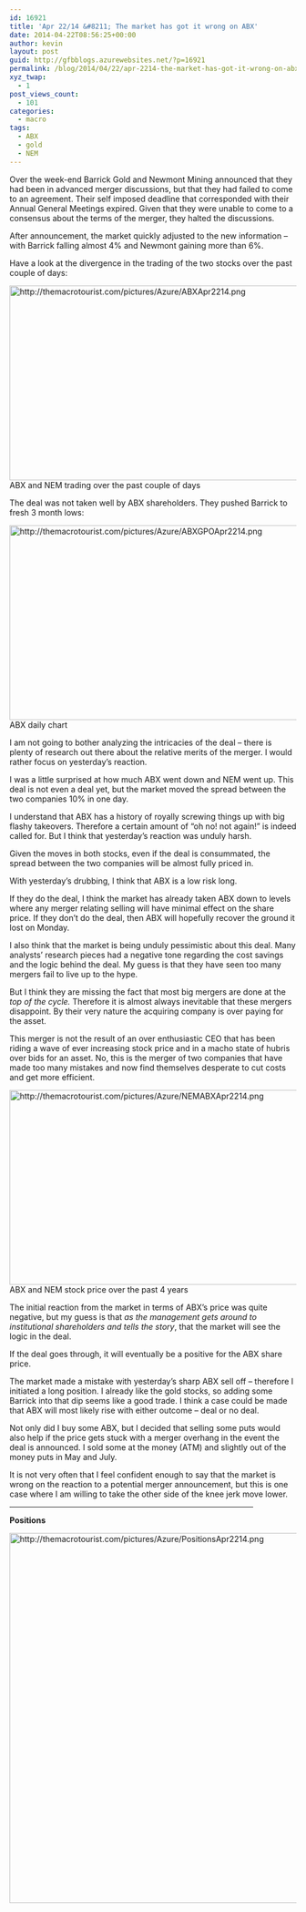 ```yaml
---
id: 16921
title: 'Apr 22/14 &#8211; The market has got it wrong on ABX'
date: 2014-04-22T08:56:25+00:00
author: kevin
layout: post
guid: http://gfbblogs.azurewebsites.net/?p=16921
permalink: /blog/2014/04/22/apr-2214-the-market-has-got-it-wrong-on-abx/
xyz_twap:
  - 1
post_views_count:
  - 101
categories:
  - macro
tags:
  - ABX
  - gold
  - NEM
---
```

Over the week-end Barrick Gold and Newmont Mining announced that they had been in advanced merger discussions, but that they had failed to come to an agreement. Their self imposed deadline that corresponded with their Annual General Meetings expired. Given that they were unable to come to a consensus about the terms of the merger, they halted the discussions.

After announcement, the market quickly adjusted to the new information &#8211; with Barrick falling almost 4% and Newmont gaining more than 6%.

Have a look at the divergence in the trading of the two stocks over the past couple of days:


  <img src="http://themacrotourist.com/pictures/Azure/ABXApr2214.png" style="margin:30px atuo;display:block;" alt="http://themacrotourist.com/pictures/Azure/ABXApr2214.png" width="600" height="342" />ABX and NEM trading over the past couple of days</a>
</div></p> 

The deal was not taken well by ABX shareholders. They pushed Barrick to fresh 3 month lows:


  <img src="http://themacrotourist.com/pictures/Azure/ABXGPOApr2214.png" style="margin:30px atuo;display:block;" alt="http://themacrotourist.com/pictures/Azure/ABXGPOApr2214.png" width="600" height="342" />ABX daily chart</a>
</div>

I am not going to bother analyzing the intricacies of the deal &#8211; there is plenty of research out there about the relative merits of the merger. I would rather focus on yesterday&#8217;s reaction.

I was a little surprised at how much ABX went down and NEM went up. This deal is not even a deal yet, but the market moved the spread between the two companies 10% in one day. 

I understand that ABX has a history of royally screwing things up with big flashy takeovers. Therefore a certain amount of &#8220;oh no! not again!&#8221; is indeed called for. But I think that yesterday&#8217;s reaction was unduly harsh.

Given the moves in both stocks, even if the deal is consummated, the spread between the two companies will be almost fully priced in.

With yesterday&#8217;s drubbing, I think that ABX is a low risk long. 

If they do the deal, I think the market has already taken ABX down to levels where any merger relating selling will have minimal effect on the share price. If they don&#8217;t do the deal, then ABX will hopefully recover the ground it lost on Monday.

I also think that the market is being unduly pessimistic about this deal. Many analysts&#8217; research pieces had a negative tone regarding the cost savings and the logic behind the deal. My guess is that they have seen too many mergers fail to live up to the hype. 

But I think they are missing the fact that most big mergers are done at the _top of the cycle._ Therefore it is almost always inevitable that these mergers disappoint. By their very nature the acquiring company is over paying for the asset.

This merger is not the result of an over enthusiastic CEO that has been riding a wave of ever increasing stock price and in a macho state of hubris over bids for an asset. No, this is the merger of two companies that have made too many mistakes and now find themselves desperate to cut costs and get more efficient.


  <img src="http://themacrotourist.com/pictures/Azure/NEMABXApr2214.png" style="margin:30px atuo;display:block;" alt="http://themacrotourist.com/pictures/Azure/NEMABXApr2214.png" width="600" height="342" />ABX and NEM stock price over the past 4 years</a>
</div></p> 

The initial reaction from the market in terms of ABX&#8217;s price was quite negative, but my guess is that _as the management gets around to institutional shareholders and tells the story_, that the market will see the logic in the deal. 

If the deal goes through, it will eventually be a positive for the ABX share price.

The market made a mistake with yesterday&#8217;s sharp ABX sell off &#8211; therefore I initiated a long position. I already like the gold stocks, so adding some Barrick into that dip seems like a good trade. I think a case could be made that ABX will most likely rise with either outcome &#8211; deal or no deal.

Not only did I buy some ABX, but I decided that selling some puts would also help if the price gets stuck with a merger overhang in the event the deal is announced. I sold some at the money (ATM) and slightly out of the money puts in May and July.

It is not very often that I feel confident enough to say that the market is wrong on the reaction to a potential merger announcement, but this is one case where I am willing to take the other side of the knee jerk move lower.

<hr size="3" width="85%" />

**Positions**


  <img src="http://themacrotourist.com/pictures/Azure/PositionsApr2214.png" style="margin:30px atuo;display:block;" alt="http://themacrotourist.com/pictures/Azure/PositionsApr2214.png" width="600" height="650"></p>